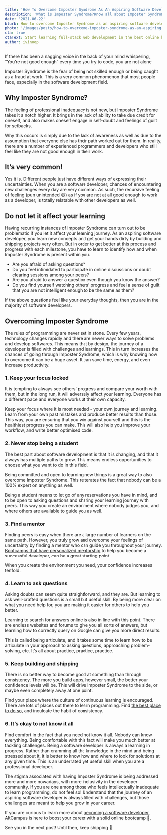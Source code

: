 ```yaml
---
title: 'How To Overcome Imposter Syndrome As An Aspiring Software Developer'
description: 'What is Imposter Syndrome?Know all about Imposter Syndrome and how to overcome it.'
date: '2021-06-22'
blurb: How to overcome Imposter Syndrome as an aspiring software developer.
photo: '/images/posts/how-to-overcome-imposter-syndrome-as-an-aspiring-software-developer.png'
cta: true
ctaText: Start learning full-stack web development in the best online bootcamp in India, and launch your developer career! 🚀
author: ivinoop
---
```


If there has been a nagging voice in the back of your mind whispering, “You’re not good enough” every time you try to code, you are not alone

Imposter Syndrome is the fear of being not skilled enough or being caught as a fraud at work. This is a very common phenomenon that most people face, especially in the software development field.

## Why Imposter Syndrome?

The feeling of professional inadequacy is not new, but Imposter Syndrome takes it a notch higher. It brings in the lack of ability to take due credit for oneself, and also makes oneself engage in self-doubt and feelings of guilt for setbacks.

Why this occurs is simply due to the lack of awareness as well as due to the assumption that everyone else has their path worked out for them. In reality, there are a number of experienced programmers and developers who still feel like they are not good enough in their work.

## It’s very common!

Yes it is. Different people just have different ways of expressing their uncertainties. When you are a software developer, chances of encountering new challenges every day are very common. As such, the recursive feeling of feeling (pun unintended 😄) as if you are not at all good enough to work as a developer, is totally relatable with other developers as well.

## Do not let it affect your learning

Having recurring instances of Imposter Syndrome can turn out to be problematic if you let it affect your learning journey. As an aspiring software developer, you learn new concepts and get your hands dirty by building and shipping projects very often. But in order to get better at this process and progress with each milestone, you have to learn to identify how and when Imposter Syndrome is present within you.

- Are you afraid of asking questions?
- Do you feel intimidated to participate in online discussions or doubt clearing sessions among your peers?
- Are you afraid to answer a question even though you know the answer?
- Do you find yourself watching others’ progress and feel a sense of guilt that you are not intelligent enough to be the same as them?

If the above questions feel like your everyday thoughts, then you are in the majority of software developers.

## Overcoming Imposter Syndrome

The rules of programming are never set in stone. Every few years, technology changes rapidly and there are newer ways to solve problems and develop softwares. This means that by design, the journey of a developer is filled with challenges and learnings. This in turn increases the chances of going through Imposter Syndrome, which is why knowing how to overcome it can be a huge asset. It can save time, energy, and even increase productivity.

### 1. Keep your focus locked

It is tempting to always see others’ progress and compare your worth with them, but in the long run, it will adversely affect your learning. Everyone has a different pace and everyone works at their own capacity.

Keep your focus where it is most needed - your own journey and learning. Learn from your own past mistakes and produce better results than those. This way, you are ensuring that you win against yourself and this is the healthiest progress you can make. This will also help you improve your workflow, and write better optimised code.

### 2. Never stop being a student

The best part about software development is that it is changing, and that it always has multiple paths to grow. This means endless opportunities to choose what you want to do in this field.

Being committed and open to learning new things is a great way to also overcome Imposter Syndrome. This reiterates the fact that nobody can be a 100% expert on anything as well.

Being a student means to let go of any reservations you have in mind, and to be open to asking questions and sharing your learning journey with peers. This way you create an environment where nobody judges you, and where others are available to guide you as well.

### 3. Find a mentor

Finding peers is easy when there are a large number of learners on the same path. However, you truly grow and overcome your feelings of uncertainty by finding a mentor who can guide you throughout your journey. [Bootcamps that have personalized mentorship](https://altcampus.school/) to help you become a successful developer, can be a great starting point.

When you create the environment you need, your confidence increases tenfold.

### 4. Learn to ask questions

Asking doubts can seem quite straightforward, and they are. But learning to ask well-crafted questions is a small but useful skill. By being more clear on what you need help for, you are making it easier for others to help you better.

Learning to search for answers online is also in line with this point. There are endless websites and forums to give you all sorts of answers, but learning how to correctly query on Google can give you more direct results.

This is called being articulate, and it takes some time to learn how to be articulate in your approach to asking questions, approaching problem-solving, etc. It’s all about practice, practice, practice.

### 5. Keep building and shipping

There is no better way to become good at something than through consistency. The more you build apps, however small, the better your confidence levels will be. This will drive Imposter Syndrome to the side, or maybe even completely away at one point.

Find your place where the culture of continuous learning is encouraged. There are lots of places out there to learn programming. Find [the best place to do so,](https://altcampus.school/posts/what-are-the-best-places-to-learn-coding) and inculcate the habit of consistency.

### 6. It’s okay to not know it all

Find comfort in the fact that you need not know it all. Nobody can know everything. Being comfortable with this fact will make you much better at tackling challenges. Being a software developer is always a learning in progress. Rather than cramming all the knowledge in the mind and being stressed about it, it is better to know how and where to look for solutions at any given time. This is an underrated yet useful skill when you are a professional developer.

The stigma associated with having Imposter Syndrome is being addressed more and more nowadays, with more inclusivity in the developer community. If you are one among those who feels intellectually inadequate to learn programming, do not feel so! Understand that the journey of an aspiring software developer is always filled with challenges, but those challenges are meant to help you grow in your career.

If you are curious to learn more about [becoming a software developer](https://altcampus.school/posts/heres-everything-you-need-to-know-to-become-a-full-stack-web-developer), AltCampus is here to boost your career with a solid online bootcamp 🚀.

See you in the next post! Until then, keep shipping 🙌
